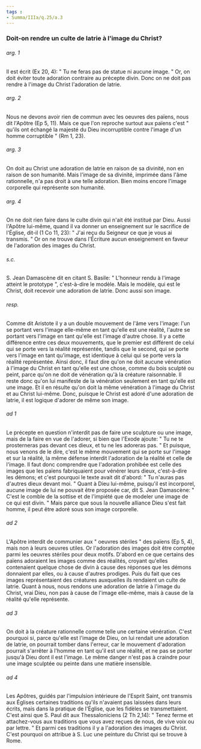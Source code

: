 ```yaml
---
tags : 
- Summa/IIIa/q.25/a.3
---
```


### Doit-on rendre un culte de latrie à l'image du Christ?

###### arg. 1
Il est écrit (Ex 20, 4): " Tu ne feras pas de statue ni aucune image. " Or, on doit éviter toute adoration contraire au précepte divin. Donc on ne doit pas rendre à l'image du Christ l'adoration de latrie. 

###### arg. 2
Nous ne devons avoir rien de commun avec les oeuvres des païens, nous dit l'Apôtre (Ep 5, 11). Mais ce que l'on reproche surtout aux païens c'est " qu'ils ont échangé la majesté du Dieu incorruptible contre l'image d'un homme corruptible " (Rm 1, 23). 

###### arg. 3
On doit au Christ une adoration de latrie en raison de sa divinité, non en raison de son humanité. Mais l'image de sa divinité, imprimée dans l'âme rationnelle, n'a pas droit à une telle adoration. Bien moins encore l'image corporelle qui représente son humanité. 

###### arg. 4
On ne doit rien faire dans le culte divin qui n'ait été institué par Dieu. Aussi l'Apôtre lui-même, quand il va donner un enseignement sur le sacrifice de l'Église, dit-il (1 Co 11, 23): " J'ai reçu du Seigneur ce que je vous ai transmis. " Or on ne trouve dans l'Écriture aucun enseignement en faveur de l'adoration des images du Christ. 

###### s.c.
S. Jean Damascène dit en citant S. Basile: " L'honneur rendu à l'image atteint le prototype ", c'est-à-dire le modèle. Mais le modèle, qui est le Christ, doit recevoir une adoration de latrie. Donc aussi son image. 

###### resp.
Comme dit Aristote il y a un double mouvement de l'âme vers l'image: l'un se portant vers l'image elle-même en tant qu'elle est une réalité, l'autre se portant vers l'image en tant qu'elle est l'image d'autre chose. Il y a cette différence entre ces deux mouvements, que le premier est différent de celui qui se porte vers la réalité représentée, tandis que le second, qui se porte vers l'image en tant qu'image, est identique à celui qui se porte vers la réalité représentée. Ainsi donc, il faut dire qu'on ne doit aucune vénération à l'image du Christ en tant qu'elle est une chose, comme du bois sculpté ou peint, parce qu'on ne doit de vénération qu'à la créature raisonnable. Il reste donc qu'on lui manifeste de la vénération seulement en tant qu'elle est une image. Et il en résulte qu'on doit la même vénération à l'image du Christ et au Christ lui-même. Donc, puisque le Christ est adoré d'une adoration de latrie, il est logique d'adorer de même son image. 

###### ad 1
Le précepte en question n'interdit pas de faire une sculpture ou une image, mais de la faire en vue de l'adorer, si bien que l'Exode ajoute: " Tu ne te prosterneras pas devant ces dieux, et tu ne les adoreras pas. " Et puisque, nous venons de le dire, c'est le même mouvement qui se porte sur l'image et sur la réalité, la même défense interdit l'adoration de la réalité et celle de l'image. Il faut donc comprendre que l'adoration prohibée est celle des images que les païens fabriquaient pour vénérer leurs dieux, c'est-à-dire les démons; et c'est pourquoi le texte avait dit d'abord: " Tu n'auras pas d'autres dieux devant moi. " Quant à Dieu lui-même, puisqu'il est incorporel, aucune image de lui ne pouvait être proposée car, dit S. Jean Damascène: " C'est le comble de la sottise et de l'impiété que de modeler une image de ce qui est divin. " Mais parce que sous la nouvelle alliance Dieu s'est fait homme, il peut être adoré sous son image corporelle. 

###### ad 2
L'Apôtre interdit de communier aux " oeuvres stériles " des païens (Ep 5, 4), mais non à leurs oeuvres utiles. Or l'adoration des images doit être comptée parmi les oeuvres stériles pour deux motifs. D'abord en ce que certains des païens adoraient les images comme des réalités, croyant qu'elles contenaient quelque chose de divin à cause des réponses que les démons donnaient par elles, ou à cause d'autres prodiges. Puis du fait que ces images représentaient des créatures auxquelles ils rendaient un culte de latrie. Quant à nous, nous rendons une adoration de latrie à l'image du Christ, vrai Dieu, non pas à cause de l'image elle-même, mais à cause de la réalité qu'elle représente. 

###### ad 3
On doit à la créature rationnelle comme telle une certaine vénération. C'est pourquoi si, parce qu'elle est l'image de Dieu, on lui rendait une adoration de latrie, on pourrait tomber dans l'erreur, car le mouvement d'adoration pourrait s'arrêter à l'homme en tant qu'il est une réalité, et ne pas se porter jusqu'à Dieu dont il est l'image. Le même danger n'est pas à craindre pour une image sculptée ou peinte dans une matière insensible. 

###### ad 4
Les Apôtres, guidés par l'impulsion intérieure de l'Esprit Saint, ont transmis aux Églises certaines traditions qu'ils n'avaient pas laissées dans leurs écrits, mais dans la pratique de l'Église, que les fidèles se transmettaient. C'est ainsi que S. Paul dit aux Thessaloniciens (2 Th 2,14): " Tenez ferme et attachez-vous aux traditions que vous avez reçues de nous, de vive voix ou par lettre. " Et parmi ces traditions il y a l'adoration des images du Christ. C'est pourquoi on attribue à S. Luc une peinture du Christ qui se trouve à Rome. 

